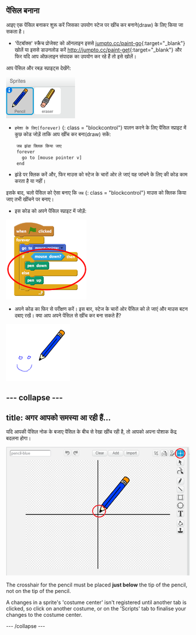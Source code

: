 ## पेंसिल बनाना

आइए एक पेंसिल बनाकर शुरू करें जिसका उपयोग स्टेज पर खींच कर बनाने(draw) के लिए किया जा सकता है।

+ 'पेंटबॉक्स' स्क्रैच प्रोजेक्ट को ऑनलाइन इससे [jumpto.cc/paint-go](http://jumpto.cc/paint-go){:target="_blank"} खोलें या इससे डाउनलोड करें <http://jumpto.cc/paint-get>{:target="_blank"} और फिर यदि आप ऑफ़लाइन संपादक का उपयोग कर रहे हैं तो इसे खोलें।

आप पेंसिल और रबड़ स्प्राइट्स देखेंगे:

![screenshot](images/paint-starter.png)

+ `हमेशा के लिए(forever)` {: class = "blockcontrol"} पालन करने के लिए पेंसिल स्प्राइट में कुछ कोड जोड़ें ताकि आप खींच कर बना(draw) सकें:

```blocks
    जब झंडा क्लिक किया जाए
    forever
      go to [mouse pointer v]
    end
```

+ झंडे पर क्लिक करें और, फिर माउस को स्टेज के चारों ओर ले जाएं यह जांचने के लिए की कोड काम करता है या नहीं।

इसके बाद, चलो पेंसिल को ऐसा बनाए कि `जब` {: class = "blockcontrol"} माउस को क्लिक किया जाए तभी खींचने पर बनाए।

+ इस कोड को अपने पेंसिल स्प्राइट में जोड़ें:

![screenshot](images/paint-pencil-draw-code.png)

+ अपने कोड का फिर से परीक्षण करें। इस बार, स्टेज के चारों ओर पेंसिल को ले जाएं और माउस बटन दबाए रखें। क्या आप अपने पेंसिल से खींच कर बना सकते हैं?

![screenshot](images/paint-draw.png)

## \--- collapse \---

## title: अगर आपको समस्या आ रही हैं...

यदि आपकी पेंसिल नोक के बजाए पेंसिल के बीच से रेखा खींच रही है, तो आपको अपना पोशाक केंद्र बदलना होगा।

![Costume center](images/costume-center.png)

The crosshair for the pencil must be placed **just below** the tip of the pencil, not on the tip of the pencil.

A changes in a sprite's 'costume center' isn't registered until another tab is clicked, so click on another costume, or on the 'Scripts' tab to finalise your changes to the costume center.

\--- /collapse \---